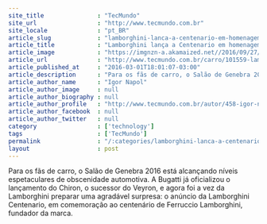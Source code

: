 ```yaml
---
site_title               : "TecMundo"
site_url                 : "http://www.tecmundo.com.br"
site_locale              : "pt_BR"
article_slug             : "lamborghini-lanca-a-centenario-em-homenagem-aos-100-anos-de-seu-fundador"
article_title            : "Lamborghini lança a Centenario em homenagem aos 100 anos de seu fundador"
article_image            : "https://imgnzn-a.akamaized.net//2016/09/27/27130156636448-t1200x480.jpg"
article_url              : "http://www.tecmundo.com.br/carro/101559-lamborghini-lanca-centenario-homenagem-100-anos-fundador.htm"
article_published_at     : "2016-03-01T18:01:07-03:00"
article_description      : "Para os fãs de carro, o Salão de Genebra 2016 está alcançando níveis espetaculares de obscenidade automotiva. A Bugatti já oficializou o lançamento do Chiron, o sucessor do Veyron, e agora foi a vez da Lamborghini preparar uma agradável surpresa: o anúncio da Lamborghini Centenario, em comemoração ao centenário de Ferruccio Lamborghini, fundador da marca."
article_author_name      : "Igor Napol"
article_author_image     : null
article_author_biography : null
article_author_profile   : "http://www.tecmundo.com.br/autor/458-igor-napol/"
article_author_facebook  : null
article_author_twitter   : null
category                 : ['technology']
tags                     : ['TecMundo']
permalink                : "/:categories/lamborghini-lanca-a-centenario-em-homenagem-aos-100-anos-de-seu-fundador/"
layout                   : post
---
```


Para os fãs de carro, o Salão de Genebra 2016 está alcançando níveis espetaculares de obscenidade automotiva. A Bugatti já oficializou o lançamento do Chiron, o sucessor do Veyron, e agora foi a vez da Lamborghini preparar uma agradável surpresa: o anúncio da Lamborghini Centenario, em comemoração ao centenário de Ferruccio Lamborghini, fundador da marca.
